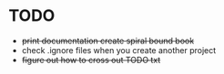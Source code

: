 TODO
====

* ~~print documentation create spiral bound book~~
* check .ignore files when you create another project
* ~~figure out how to cross out TODO txt~~


